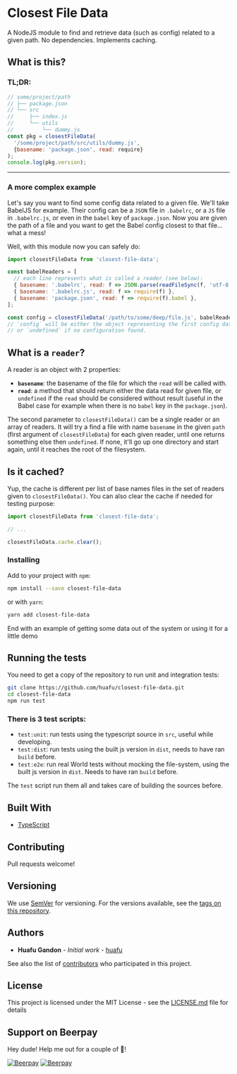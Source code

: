 # Closest File Data

A NodeJS module to find and retrieve data (such as config) related to a given path. No dependencies. Implements caching.

## What is this?

### TL;DR:

```js
// some/project/path
// ├── package.json
// └── src
//     ├── index.js
//     └── utils
//         └── dummy.js
const pkg = closestFileData(
  '/some/project/path/src/utils/dummy.js',
  {basename: 'package.json', read: require}
);
console.log(pkg.version);
```

---

### A more complex example

Let's say you want to find some config data related to a given file. We'll take BabelJS for example. Their config can be
a `JSON` file in `.babelrc`, or a `JS` file in `.babelrc.js`, or even in the `babel` key of `package.json`.
Now you are given the path of a file and you want to get the Babel config closest to that file... what a mess!

Well, with this module now you can safely do:

```js
import closestFileData from 'closest-file-data';

const babelReaders = [
  // each line represents what is called a reader (see below):
  { basename: '.babelrc', read: f => JSON.parse(readFileSync(f, 'utf-8')) },
  { basename: '.babelrc.js', read: f => require(f) },
  { basename: 'package.json', read: f => require(f).babel },
];

const config = closestFileData('/path/to/some/deep/file.js', babelReaders);
// `config` will be either the object representing the first config data found,
// or `undefined` if no configuration found.
```

## What is a `reader`?

A reader is an object with 2 properties:

- **`basename`**: the basename of the file for which the `read` will be called with.
- **`read`**: a method that should return either the data read for given file, or `undefined` if the `read` should
  be considered without result (useful in the Babel case for example when there is no `babel` key in the `package.json`).

The second parameter to `closestFileData()` can be a single reader or an array of readers.
It will try a find a file with name `basename` in the given `path` (first argument of `closestFileData`) for each
given reader, until one returns something else then `undefined`. If none, it'll go up one directory and start again,
until it reaches the root of the filesystem.

## Is it cached?

Yup, the cache is different per list of base names files in the set of readers given to `closestFileData()`.
You can also clear the cache if needed for testing purpose:

```js
import closestFileData from 'closest-file-data';

// ...

closestFileData.cache.clear();
```

### Installing

Add to your project with `npm`:

```bash
npm install --save closest-file-data
```

or with `yarn`:

```bash
yarn add closest-file-data
```

End with an example of getting some data out of the system or using it for a little demo

## Running the tests

You need to get a copy of the repository to run unit and integration tests:

```bash
git clone https://github.com/huafu/closest-file-data.git
cd closest-file-data
npm run test
```

### There is 3 test scripts:

- `test:unit`: run tests using the typescript source in `src`, useful while developing.
- `test:dist`: run tests using the built js version in `dist`, needs to have ran `build` before.
- `test:e2e`: run real World tests without mocking the file-system, using the built js version in `dist`. Needs to have ran `build` before.

The `test` script run them all and takes care of building the sources before.

## Built With

* [TypeScript](https://www.typescriptlang.org/)

## Contributing

Pull requests welcome!

## Versioning

We use [SemVer](http://semver.org/) for versioning. For the versions available, see the [tags on this repository](https://github.com/your/project/tags). 

## Authors

* **Huafu Gandon** - *Initial work* - [huafu](https://github.com/huafu)

See also the list of [contributors](https://github.com/your/project/contributors) who participated in this project.

## License

This project is licensed under the MIT License - see the [LICENSE.md](LICENSE.md) file for details

## Support on Beerpay
Hey dude! Help me out for a couple of :beers:!

[![Beerpay](https://beerpay.io/huafu/closest-file-data/badge.svg?style=beer-square)](https://beerpay.io/huafu/closest-file-data)  [![Beerpay](https://beerpay.io/huafu/closest-file-data/make-wish.svg?style=flat-square)](https://beerpay.io/huafu/closest-file-data?focus=wish)